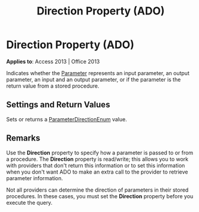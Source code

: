 ﻿---
title: Direction Property (ADO)
TOCTitle: Direction Property (ADO)
ms:assetid: 51a94abb-7ce9-9adb-2b76-5391eb9f6863
ms:mtpsurl: https://msdn.microsoft.com/en-us/library/JJ249262(v=office.15)
ms:contentKeyID: 48544823
ms.date: 09/18/2015
mtps_version: v=office.15
---

# Direction Property (ADO)


**Applies to**: Access 2013 | Office 2013

Indicates whether the [Parameter](parameter-object-ado.md) represents an input parameter, an output parameter, an input and an output parameter, or if the parameter is the return value from a stored procedure.

## Settings and Return Values

Sets or returns a [ParameterDirectionEnum](parameterdirectionenum.md) value.

## Remarks

Use the **Direction** property to specify how a parameter is passed to or from a procedure. The **Direction** property is read/write; this allows you to work with providers that don't return this information or to set this information when you don't want ADO to make an extra call to the provider to retrieve parameter information.

Not all providers can determine the direction of parameters in their stored procedures. In these cases, you must set the **Direction** property before you execute the query.


